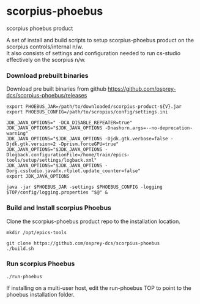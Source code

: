 # scorpius-phoebus
scorpius phoebus product

A set of install and build scripts to setup scorpius-phoebus product on the scorpius controls/internal n/w.  
It also consists of settings and configuration needed to run cs-studio effectively on the scorpius n/w.  


### Download prebuilt binaries

Download pre built binaries from github
https://github.com/osprey-dcs/scorpius-phoebus/releases

```
export PHOEBUS_JAR=/path/to/downloaded/scorpius-product-${V}.jar
export PHOEBUS_CONFIG=/path/to/scropius/config/settings.ini

JDK_JAVA_OPTIONS=" -DCA_DISABLE_REPEATER=true"
JDK_JAVA_OPTIONS="$JDK_JAVA_OPTIONS -Dnashorn.args=--no-deprecation-warning"
JDK_JAVA_OPTIONS="$JDK_JAVA_OPTIONS -Djdk.gtk.verbose=false -Djdk.gtk.version=2 -Dprism.forceGPU=true"
JDK_JAVA_OPTIONS="$JDK_JAVA_OPTIONS -Dlogback.configurationFile=/home/train/epics-tools/setup/settings/logback.xml"
JDK_JAVA_OPTIONS="$JDK_JAVA_OPTIONS -Dorg.csstudio.javafx.rtplot.update_counter=false"
export JDK_JAVA_OPTIONS

java -jar $PHOEBUS_JAR -settings $PHOEBUS_CONFIG -logging $TOP/config/logging.properties "$@" &
```

### Build and Install scorpius Phoebus

Clone the scorpius-phoebus product repo to the installation location.

```
mkdir /opt/epics-tools

git clone https://github.com/osprey-dcs/scorpius-phoebus
./build.sh
```


### Run scorpius Phoebus

```
./run-phoebus
```

If installing on a multi-user host, edit the run-phoebus TOP to point to the phoebus installation folder.  
